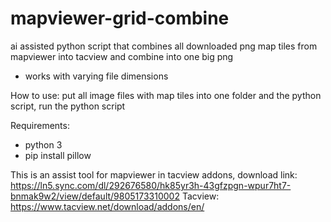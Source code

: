 # mapviewer-grid-combine
ai assisted python script that combines all downloaded png map tiles from mapviewer into tacview and combine into one big png

- works with varying file dimensions

How to use:
 put all image files with map tiles into one folder and the python script, run the python script

Requirements:
- python 3
- pip install pillow

This is an assist tool for mapviewer in tacview addons, download link: https://ln5.sync.com/dl/292676580/hk85yr3h-43gfzpgn-wpur7ht7-bnmak9w2/view/default/9805173310002
Tacview: https://www.tacview.net/download/addons/en/
